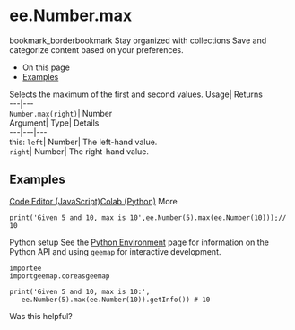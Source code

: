  
#  ee.Number.max
bookmark_borderbookmark Stay organized with collections  Save and categorize content based on your preferences.
  * On this page
  * [Examples](https://developers.google.com/earth-engine/apidocs/ee-number-max#examples)


Selects the maximum of the first and second values. 
Usage| Returns  
---|---  
`Number.max(right)`| Number  
Argument| Type| Details  
---|---|---  
this: `left`| Number| The left-hand value.  
`right`| Number| The right-hand value.  
## Examples
[Code Editor (JavaScript)](https://developers.google.com/earth-engine/apidocs/ee-number-max#code-editor-javascript-sample)[Colab (Python)](https://developers.google.com/earth-engine/apidocs/ee-number-max#colab-python-sample) More
```
print('Given 5 and 10, max is 10',ee.Number(5).max(ee.Number(10)));// 10
```
Python setup
See the [ Python Environment](https://developers.google.com/earth-engine/guides/python_install) page for information on the Python API and using `geemap` for interactive development.
```
importee
importgeemap.coreasgeemap
```
```
print('Given 5 and 10, max is 10:',
   ee.Number(5).max(ee.Number(10)).getInfo()) # 10
```

Was this helpful?
